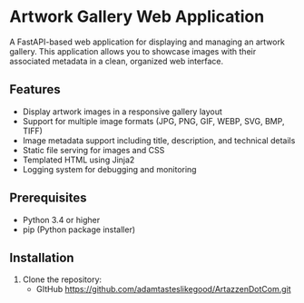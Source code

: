 # Artwork Gallery Web Application

A FastAPI-based web application for displaying and managing an artwork gallery. This application allows you to showcase images with their associated metadata in a clean, organized web interface.

## Features

- Display artwork images in a responsive gallery layout
- Support for multiple image formats (JPG, PNG, GIF, WEBP, SVG, BMP, TIFF)
- Image metadata support including title, description, and technical details
- Static file serving for images and CSS
- Templated HTML using Jinja2
- Logging system for debugging and monitoring

## Prerequisites

- Python 3.4 or higher
- pip (Python package installer)

## Installation

1. Clone the repository:
    - GItHub https://github.com/adamtasteslikegood/ArtazzenDotCom.git